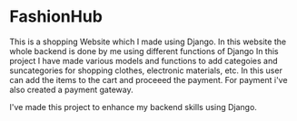 # FashionHub
This is a shopping Website which I made using Django. In this website the whole backend is done by me using different functions of Django
In this project I have made various models and functions to add categoies and suncategories for shopping clothes, electronic materials, etc. In this user can add the items to the cart and proceeed the payment. For payment i've also created a payment gateway.


I've made this project to enhance my backend skills using Django. 
